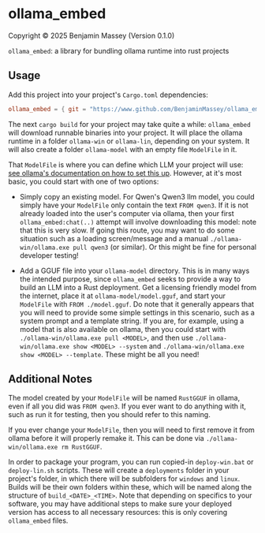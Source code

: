 # ollama_embed
Copyright &copy; 2025 Benjamin Massey (Version 0.1.0)

`ollama_embed`: a library for bundling ollama runtime into rust projects

## Usage

Add this project into your project's `Cargo.toml` dependencies:

```toml
ollama_embed = { git = "https://www.github.com/BenjaminMassey/ollama_embed" }
```

The next `cargo build` for your project may take quite a while: `ollama_embed` will download runnable binaries into your project. It will place the ollama runtime in a folder `ollama-win` or `ollama-lin`, depending on your system. It will also create a folder `ollama-model` with an empty file `ModelFile` in it.

That `ModelFile` is where you can define which LLM your project will use: [see ollama's documentation on how to set this up](https://github.com/ollama/ollama/blob/main/docs/modelfile.md). However, at it's most basic, you could start with one of two options:

- Simply copy an existing model. For Qwen's Qwen3 llm model, you could simply have your `ModelFile` only contain the text `FROM qwen3`. If it is not already loaded into the user's computer via ollama, then your first `ollama_embed:chat(..)` attempt will involve downloading this model: note that this is very slow. If going this route, you may want to do some situation such as a loading screen/message and a manual `./ollama-win/ollama.exe pull qwen3` (or similar). Or this might be fine for personal developer testing!

- Add a GGUF file into your `ollama-model` directory. This is in many ways the intended purpose, since `ollama_embed` seeks to provide a way to build an LLM into a Rust deployment. Get a licensing friendly model from the internet, place it at `ollama-model/model.gguf`, and start your `ModelFile` with `FROM ./model.gguf`. Do note that it generally appears that you will need to provide some simple settings in this scenario, such as a system prompt and a template string. If you are, for example, using a model that is also available on ollama, then you could start with `./ollama-win/ollama.exe pull <MODEL>`, and then use `./ollama-win/ollama.exe show <MODEL> --system` and `./ollama-win/ollama.exe show <MODEL> --template`. These might be all you need!

## Additional Notes

The model created by your `ModelFile` will be named `RustGGUF` in ollama, even if all you did was `FROM qwen3`. If you ever want to do anything with it, such as run it for testing, then you should refer to this naming.

If you ever change your `ModelFile`, then you will need to first remove it from ollama before it will properly remake it. This can be done via `./ollama-win/ollama.exe rm RustGGUF`.

In order to package your program, you can run copied-in `deploy-win.bat` or `deploy-lin.sh` scripts. These will create a `deployments` folder in your project's folder, in which there will be subfolders for `windows` and `linux`. Builds will be their own folders within these, which will be named along the structure of `build_<DATE>_<TIME>`. Note that depending on specifics to your software, you may have additional steps to make sure your deployed version has access to all necessary resources: this is only covering `ollama_embed` files.
